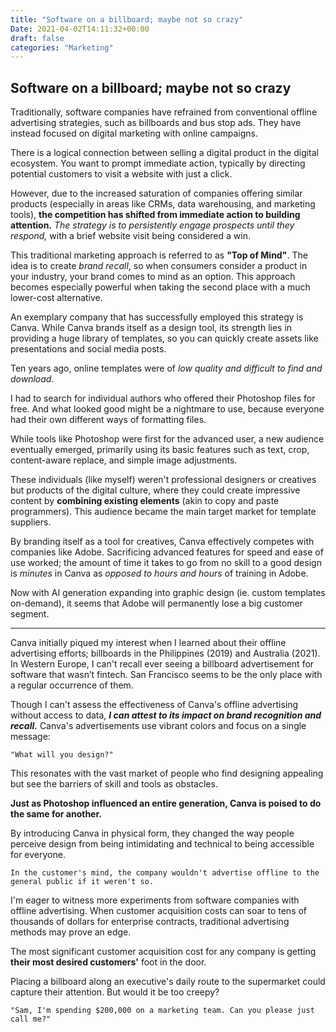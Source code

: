 ```yaml
---
title: "Software on a billboard; maybe not so crazy"
Date: 2021-04-02T14:11:32+00:00
draft: false
categories: "Marketing"
---
```

## Software on a billboard; maybe not so crazy

Traditionally, software companies have refrained from conventional offline advertising strategies, such as billboards and bus stop ads. They have instead focused on digital marketing with online campaigns.

There is a logical connection between selling a digital product in the digital ecosystem. You want to prompt immediate action, typically by directing potential customers to visit a website with just a click.

However, due to the increased saturation of companies offering similar products (especially in areas like CRMs, data warehousing, and marketing tools), **the competition has shifted from immediate action to building attention.** *The strategy is to persistently engage prospects until they respond,* with a brief website visit being considered a win.

This traditional marketing approach is referred to as **"Top of Mind"**. The idea is to create *brand recall*, so when consumers consider a product in your industry, your brand comes to mind as an option. This approach becomes especially powerful when taking the second place with a much lower-cost alternative.

An exemplary company that has successfully employed this strategy is Canva. While Canva brands itself as a design tool, its strength lies in providing a huge library of templates, so you can quickly create assets like presentations and social media posts.

Ten years ago, online templates were of *low quality and difficult to find and download.* 

I had to search for individual authors who offered their Photoshop files for free. And what looked good might be a nightmare to use, because everyone had their own different ways of formatting files.

While tools like Photoshop were first for the advanced user, a new audience eventually emerged, primarily using its basic features such as text, crop, content-aware replace, and simple image adjustments.

These individuals (like myself) weren't professional designers or creatives but products of the digital culture, where they could create impressive content by **combining existing elements** (akin to copy and paste programmers). This audience became the main target market for template suppliers.

By branding itself as a tool for creatives, Canva effectively competes with companies like Adobe. Sacrificing advanced features for speed and ease of use worked; the amount of time it takes to go from no skill to a good design is *minutes* in Canva as *opposed to hours and hours* of training in Adobe.

Now with AI generation expanding into graphic design (ie. custom templates on-demand), it seems that Adobe will permanently lose a big customer segment.

---

Canva initially piqued my interest when I learned about their offline advertising efforts; billboards in the Philippines (2019) and Australia (2021). In Western Europe, I can't recall ever seeing a billboard advertisement for software that wasn’t fintech. San Francisco seems to be the only place with a regular occurrence of them.

Though I can't assess the effectiveness of Canva's offline advertising without access to data, ***I can attest to its impact on brand recognition and recall.*** Canva's advertisements use vibrant colors and focus on a single message: 

`"What will you design?"`

This resonates with the vast market of people who find designing appealing but see the barriers of skill and tools as obstacles.

**Just as Photoshop influenced an entire generation, Canva is poised to do the same for another.**

By introducing Canva in physical form, they changed the way people perceive design from being intimidating and technical to being accessible for everyone. 

`In the customer's mind, the company wouldn't advertise offline to the general public if it weren't so.`

I'm eager to witness more experiments from software companies with offline advertising. When customer acquisition costs can soar to tens of thousands of dollars for enterprise contracts, traditional advertising methods may prove an edge.

The most significant customer acquisition cost for any company is getting **their most desired customers'** foot in the door.

Placing a billboard along an executive's daily route to the supermarket could capture their attention. But would it be too creepy?

`"Sam, I'm spending $200,000 on a marketing team. Can you please just call me?"`